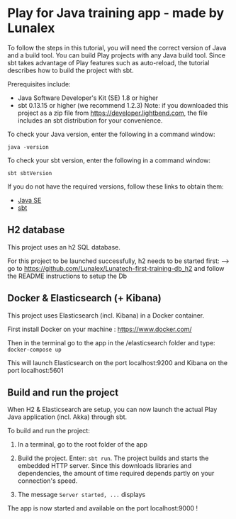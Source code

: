 # Play for Java training app - made by Lunalex

To follow the steps in this tutorial, you will need the correct version of Java and a build tool. You can build Play projects with any Java build tool. Since sbt takes advantage of Play features such as auto-reload, the tutorial describes how to build the project with sbt. 

Prerequisites include:

* Java Software Developer's Kit (SE) 1.8 or higher
* sbt 0.13.15 or higher (we recommend 1.2.3) Note: if you downloaded this project as a zip file from https://developer.lightbend.com, the file includes an sbt distribution for your convenience.

To check your Java version, enter the following in a command window:

`java -version`

To check your sbt version, enter the following in a command window:

`sbt sbtVersion`

If you do not have the required versions, follow these links to obtain them:

* [Java SE](http://www.oracle.com/technetwork/java/javase/downloads/index.html)
* [sbt](http://www.scala-sbt.org/download.html)



## H2 database

This project uses an h2 SQL database.

For this project to be launched successfully, h2 needs to be started first:
--> go to https://github.com/Lunalex/Lunatech-first-training-db_h2 and follow the README instructions to setup the Db


## Docker & Elasticsearch (+ Kibana)

This project uses Elasticsearch (incl. Kibana) in a Docker container.

First install Docker on your machine : https://www.docker.com/

Then in the terminal go to the app in the /elasticsearch folder and type: `docker-compose up`

This will launch Elasticsearch on the port localhost:9200 and Kibana on the port localhost:5601


## Build and run the project

When H2 & Elasticsearch are setup, you can now launch the actual Play Java application (incl. Akka) through sbt.

To build and run the project:

1. In a terminal, go to the root folder of the app

2. Build the project. Enter: `sbt run`. The project builds and starts the embedded HTTP server. Since this downloads libraries and dependencies, the amount of time required depends partly on your connection's speed.

3. The message `Server started, ...` displays


The app is now started and available on the port localhost:9000 !
